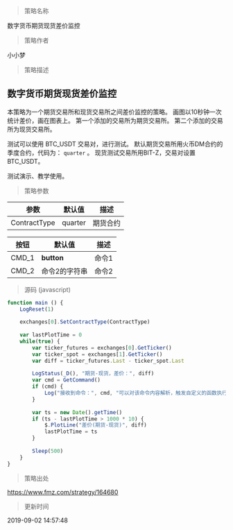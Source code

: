 
> 策略名称

数字货币期货现货差价监控

> 策略作者

小小梦

> 策略描述

## 数字货币期货现货差价监控

本策略为一个期货交易所和现货交易所之间差价监控的策略。
画图以10秒钟一次统计差价，画在图表上。
第一个添加的交易所为期货交易所。
第二个添加的交易所为现货交易所。

测试可以使用 BTC_USDT 交易对，进行测试。
默认期货交易所用火币DM合约的 季度合约，代码为： ```quarter```  。
现货测试交易所用BIT-Z，交易对设置BTC_USDT。

测试演示、教学使用。

> 策略参数



|参数|默认值|描述|
|----|----|----|
|ContractType|quarter|期货合约|




|按钮|默认值|描述|
|----|----|----|
|CMD_1|__button__|命令1|
|CMD_2|命令2的字符串|命令2|


> 源码 (javascript)

``` javascript
function main () {
    LogReset(1)
    
    exchanges[0].SetContractType(ContractType)
    
    var lastPlotTime = 0
    while(true) {
        var ticker_futures = exchanges[0].GetTicker()
        var ticker_spot = exchanges[1].GetTicker()
        var diff = ticker_futures.Last - ticker_spot.Last
        
        LogStatus(_D(), "期货-现货，差价：", diff)
        var cmd = GetCommand()
        if (cmd) {
            Log("接收到命令：", cmd, "可以对该命令内容解析，触发自定义的函数执行！#FF0000")
        }
        
        var ts = new Date().getTime()
        if (ts - lastPlotTime > 1000 * 10) {
            $.PlotLine("差价(期货-现货)", diff)
            lastPlotTime = ts
        }
        
        Sleep(500)
    }
}
```

> 策略出处

https://www.fmz.com/strategy/164680

> 更新时间

2019-09-02 14:57:48
